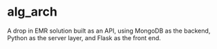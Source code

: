 # alg_arch
A drop in EMR solution built as an API, using MongoDB as the backend, Python as the server layer, and Flask as the front end.
